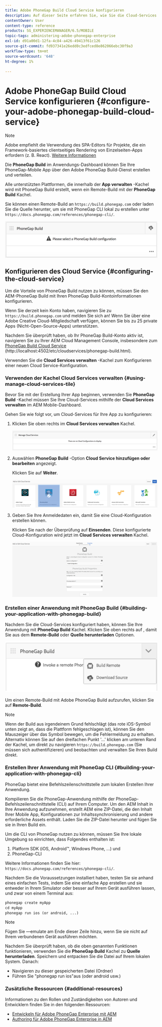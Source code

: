 ```yaml
---
title: Adobe PhoneGap Build Cloud Service konfigurieren
description: Auf dieser Seite erfahren Sie, wie Sie die Cloud-Services konfigurieren und Ihre Anwendung mit PhoneGap Build erstellen.
contentOwner: User
content-type: reference
products: SG_EXPERIENCEMANAGER/6.5/MOBILE
topic-tags: administering-adobe-phonegap-enterprise
exl-id: d91a00d1-12fa-4c84-a426-49413f61c126
source-git-commit: fd937341e26edd0c3edfced8e862066ebc30f9a3
workflow-type: tm+mt
source-wordcount: '648'
ht-degree: 1%

---
```


# Adobe PhoneGap Build Cloud Service konfigurieren {#configure-your-adobe-phonegap-build-cloud-service}

>[!NOTE]
>
>Adobe empfiehlt die Verwendung des SPA-Editors für Projekte, die ein Framework-basiertes clientseitiges Rendering von Einzelseiten-Apps erfordern (z. B. React). [Weitere Informationen](/help/sites-developing/spa-overview.md)

Die **PhoneGap Build** im Anwendungs-Dashboard können Sie Ihre PhoneGap-Mobile App über den Adobe PhoneGap Build-Dienst erstellen und verteilen.

Alle unterstützten Plattformen, die innerhalb der **App verwalten** -Kachel wird mit PhoneGap Build erstellt, wenn ein Remote-Build mit der **PhoneGap Build** Kachel.

Sie können einen Remote-Build an `https://build.phonegap.com` oder laden Sie die Quelle herunter, um sie mit PhoneGap CLI lokal zu erstellen unter `https://docs.phonegap.com/references/phonegap-cli/`.

![PhoneGap Build](assets/chlimage_1-60.png)

## Konfigurieren des Cloud Service {#configuring-the-cloud-service}

Um die Vorteile von PhoneGap Build nutzen zu können, müssen Sie den AEM-PhoneGap Build mit Ihren PhoneGap Build-Kontoinformationen konfigurieren.

Wenn Sie derzeit kein Konto haben, navigieren Sie zu `https://build.phonegap.com` und melden Sie sich an! Wenn Sie über eine Adobe Creative Cloud-Mitgliedschaft verfügen, können Sie bis zu 25 private Apps (Nicht-Open-Source-Apps) unterstützen.

Nachdem Sie überprüft haben, ob Ihr PhoneGap Build-Konto aktiv ist, navigieren Sie zu Ihrer AEM Cloud Management Console, insbesondere zum [PhoneGap Build Cloud Service](http://localhost:4502/etc/cloudservices/phonegap-build.html) (http://localhost:4502/etc/cloudservices/phonegap-build.html).

Verwenden Sie die **Cloud Services verwalten** -Kachel zum Konfigurieren einer neuen Cloud Service-Konfiguration.

### Verwenden der Kachel Cloud Services verwalten {#using-manage-cloud-services-tile}

Bevor Sie mit der Erstellung Ihrer App beginnen, verwenden Sie **PhoneGap Build** -Kachel müssen Sie Ihre Cloud-Services mithilfe der **Cloud Services verwalten** im AEM Mobile-Dashboard.

Gehen Sie wie folgt vor, um Cloud-Services für Ihre App zu konfigurieren:

1. Klicken Sie oben rechts im **Cloud Services verwalten** Kachel.

   ![chlimage_1-61](assets/chlimage_1-61.png)

1. Auswählen **PhoneGap Build** -Option **Cloud Service hinzufügen oder bearbeiten** angezeigt.

   Klicken Sie auf **Weiter**.

   ![chlimage_1-62](assets/chlimage_1-62.png)

1. Geben Sie Ihre Anmeldedaten ein, damit Sie eine Cloud-Konfiguration erstellen können.

   Klicken Sie nach der Überprüfung auf **Einsenden**. Diese konfigurierte Cloud-Konfiguration wird jetzt im **Cloud Services verwalten** Kachel.

   ![chlimage_1-63](assets/chlimage_1-63.png)

### Erstellen einer Anwendung mit PhoneGap Build {#building-your-application-with-phonegap-build}

Nachdem Sie die Cloud-Services konfiguriert haben, können Sie Ihre Anwendung mit **PhoneGap Build** Kachel. Klicken Sie oben rechts auf , damit Sie aus dem **Remote-Build** oder **Quelle herunterladen** Optionen.

![chlimage_1-64](assets/chlimage_1-64.png)

Um einen Remote-Build mit Adobe PhoneGap Build aufzurufen, klicken Sie auf **Remote-Build**.

>[!NOTE]
>
>Wenn der Build aus irgendeinem Grund fehlschlägt (das rote iOS-Symbol unten zeigt an, dass die Plattform fehlgeschlagen ist), können Sie den Mauszeiger über das Symbol bewegen, um die Fehlermeldung zu erhalten. Alternativ können Sie auf den dreifachen Punkt &#39;...&#39; klicken am unteren Rand der Kachel, um direkt zu navigieren `https://build.phonegap.com` (Sie müssen sich authentifizieren) und beobachten und verwalten Sie Ihren Build direkt.

### Erstellen Ihrer Anwendung mit PhoneGap CLI {#building-your-application-with-phonegap-cli}

PhoneGap bietet eine Befehlszeilenschnittstelle zum lokalen Erstellen Ihrer Anwendung.

Kompilieren Sie die PhoneGap-Anwendung mithilfe der PhoneGap-Befehlszeilenschnittstelle (CLI) auf Ihrem Computer. Um den AEM Inhalt in Ihre Anwendung aufzunehmen, erstellt AEM eine ZIP-Datei, die den Inhalt Ihrer Mobile App, Konfigurationen zur Inhaltssynchronisierung und andere erforderliche Assets enthält. Laden Sie die ZIP-Datei herunter und fügen Sie sie in Ihren Build ein.

Um die CLI von PhoneGap nutzen zu können, müssen Sie Ihre lokale Umgebung so einrichten, dass Folgendes enthalten ist:

1. Platform SDK (iOS, Android™, Windows Phone, ...) und
1. PhoneGap-CLI

Weitere Informationen finden Sie hier: `https://docs.phonegap.com/references/phonegap-cli/`.

Nachdem Sie die Voraussetzungen installiert haben, testen Sie sie anhand eines einfachen Tests, indem Sie eine einfache App erstellen und sie entweder in Ihrem Simulator oder besser auf Ihrem Gerät ausführen lassen, und zwar von einem Terminal aus:

```xml
phonegap create myApp
cd myApp
phonegap run ios (or android, ...)
```

>[!NOTE]
>
>Fügen Sie —emulate am Ende dieser Zeile hinzu, wenn Sie sie nicht auf Ihrem verbundenen Gerät ausführen möchten.

Nachdem Sie überprüft haben, ob die oben genannten Funktionen funktionieren, verwenden Sie die **PhoneGap Build** Kachel zu **Quelle herunterladen**. Speichern und entpacken Sie die Datei auf Ihrem lokalen System. Danach:

* Navigieren zu dieser gespeicherten Datei (Ordner)
* Führen Sie &quot;phonegap run ios&quot;aus (oder android usw.)

### Zusätzliche Ressourcen {#additional-resources}

Informationen zu den Rollen und Zuständigkeiten von Autoren und Entwicklern finden Sie in den folgenden Ressourcen:

* [Entwickeln für Adobe PhoneGap Enterprise mit AEM](/help/mobile/developing-in-phonegap.md)
* [Authoring für Adobe PhoneGap Enterprise in AEM](/help/mobile/phonegap.md)

